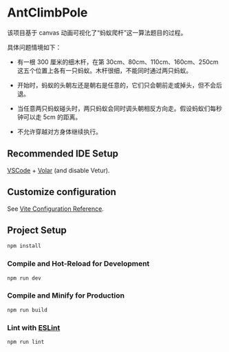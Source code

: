 # AntClimbPole

该项目基于 canvas 动画可视化了“蚂蚁爬杆”这一算法题目的过程。

具体问题情境如下：

- 有一根 300 厘米的细木杆，在第 30cm、80cm、110cm、160cm、250cm 这五个位置上各有一只蚂蚁。木杆很细，不能同时通过两只蚂蚁。

- 开始时，蚂蚁的头朝左还是朝右是任意的，它们只会朝前走或掉头，但不会后退。

- 当任意两只蚂蚁碰头时，两只蚂蚁会同时调头朝相反方向走。假设蚂蚁们每秒钟可以走 5cm 的距离。

- 不允许穿越对方身体继续执行。

## Recommended IDE Setup

[VSCode](https://code.visualstudio.com/) + [Volar](https://marketplace.visualstudio.com/items?itemName=Vue.volar) (and disable Vetur).

## Customize configuration

See [Vite Configuration Reference](https://vitejs.dev/config/).

## Project Setup

```sh
npm install
```

### Compile and Hot-Reload for Development

```sh
npm run dev
```

### Compile and Minify for Production

```sh
npm run build
```

### Lint with [ESLint](https://eslint.org/)

```sh
npm run lint
```

